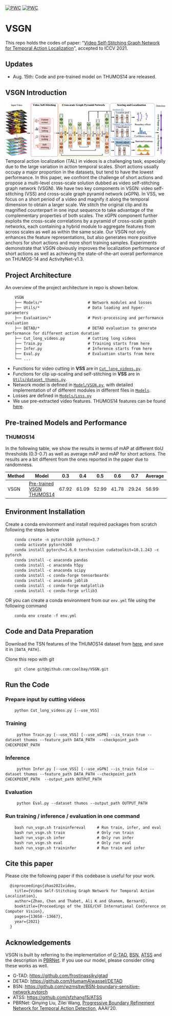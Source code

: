 
[![PWC](https://img.shields.io/endpoint.svg?url=https://paperswithcode.com/badge/video-self-stitching-graph-network-for/temporal-action-localization-on-thumos14)](https://paperswithcode.com/sota/temporal-action-localization-on-thumos14?p=video-self-stitching-graph-network-for)
[![PWC](https://img.shields.io/endpoint.svg?url=https://paperswithcode.com/badge/video-self-stitching-graph-network-for/temporal-action-localization-on-activitynet)](https://paperswithcode.com/sota/temporal-action-localization-on-activitynet?p=video-self-stitching-graph-network-for)
# VSGN

This repo holds the codes of paper: "[Video Self-Stitching Graph Network for Temporal Action Localization](https://arxiv.org/abs/2011.14598)", accepted to ICCV 2021.

## Updates
 - Aug. 15th: Code and pre-trained model on THUMOS14 are released.

## VSGN Introduction
![VSGN Overview](./VSGN_overview.png)
Temporal action localization (TAL) in videos is a challenging task, especially due to the large variation in action temporal scales. Short actions usually occupy a major proportion in the datasets, but tend to have the lowest performance. In this paper, we confront the challenge of short actions and propose a multi-level cross-scale solution dubbed as video self-stitching graph network (VSGN). We have two key components in VSGN: video self-stitching (VSS) and cross-scale graph pyramid network (xGPN). In VSS, we focus on a short period of a video and magnify it along the temporal dimension to obtain a larger scale. We stitch the original clip and its magnified counterpart in one input sequence to take advantage of the complementary properties of both scales. The xGPN component further exploits the cross-scale correlations by a pyramid of cross-scale graph networks, each containing a hybrid module to aggregate features from across scales as well as within the same scale. Our VSGN not only enhances the feature representations, but also generates more positive anchors for short actions and more short training samples. Experiments demonstrate that VSGN obviously improves the localization performance of short actions as well as achieving the state-of-the-art overall performance on THUMOS-14 and ActivityNet-v1.3.

## Project Architecture
An overview of the project architecture in repo is shown below.
```
    VSGN                            
    ├── Models/*                    # Network modules and losses
    ├── Utils/*                     # Data loading and hyper-parameters
    ├── Evaluation/*                # Post-processing and performance evaluation
    ├── DETAD/*                     # DETAD evaluation to generate performance for different action duration   
    ├── Cut_long_videos.py          # Cutting long videos      
    ├── Train.py                    # Training starts from here      
    ├── Infer.py                    # Inference starts from here    
    ├── Eval.py                     # Evaluation starts from here             
    └── ...
```
- Functions for video cutting in **VSS** are in [`Cut_long_videos.py`](./Cut_long_videos.py).
- Functions for clip up-scaling and self-stitching in **VSS** are in [`Utils/dataset_thumos.py`](./Utils/dataset_thumos.py).
- Network model is defined in [`Model/VSGN.py`](./Models/VSGN.py), with detailed implementation of of different modules in different files in [`Models`](./Models).
- Losses are defined in [`Models/Loss.py`](./Models/Loss.py)
- We use pre-extracted video features. THUMOS14 features can be found [here](https://drive.google.com/drive/folders/1-19PgCRTTNfy2RWGErvUUlT0_3J-qEb8).


## Pre-trained Models and Performance

### THUMOS14

In the following table, we show the results in terms of mAP at different tIoU thresholds (0.3-0.7) as well as average mAP and mAP for short actions. The results are a bit different from the ones reported in the paper due to randomness.

| Method  | Model  | 0.3    | 0.4    | 0.5    | 0.6     | 0.7       | Average | Short  |
|---------|--------|-----   |--------|-----   |-----    |-------    |---------|--------|
| VSGN    | [Pre-trained VSGN THUMOS14](https://github.com/coolbay/VSGN/releases/download/VSGN_THUMOS14_MODEL/best.pth.tar) | 67.92 | 61.09 | 52.99 | 41.78  | 29.24    | 56.99  | 56.5 |





## Environment Installation
Create a conda environment and install required packages from scratch following the steps below
```
    conda create -n pytorch160 python=3.7 
    conda activate pytorch160   
    conda install pytorch=1.6.0 torchvision cudatoolkit=10.1.243 -c pytorch   
    conda install -c anaconda pandas    
    conda install -c anaconda h5py  
    conda install -c anaconda scipy 
    conda install -c conda-forge tensorboardx   
    conda install -c anaconda joblib    
    conda install -c conda-forge matplotlib 
    conda install -c conda-forge urllib3
```
OR you can create a conda environment from our `env.yml` file using the following command
```
    conda env create -f env.yml
```


## Code and Data Preparation
Download the TSN features of the THUMOS14 dataset from [here](https://drive.google.com/drive/folders/1-19PgCRTTNfy2RWGErvUUlT0_3J-qEb8), and save it in `[DATA_PATH]`.


Clone this repo with git
```
    git clone git@github.com:coolbay/VSGN.git
```

## Run the Code

### Prepare input by cutting videos
```
    python Cut_long_videos.py [--use_VSS] 
```
### Training
```    
     python Train.py [--use_VSS] [--use_xGPN] --is_train true --dataset thumos --feature_path DATA_PATH  --checkpoint_path CHECKPOINT_PATH  
```
### Inference
```
     python Infer.py [--use_VSS] [--use_xGPN] --is_train false --dataset thumos --feature_path DATA_PATH --checkpoint_path CHECKPOINT_PATH  --output_path OUTPUT_PATH   
```
### Evaluation
```
     python Eval.py --dataset thumos --output_path OUTPUT_PATH
```
### Run training / inference / evaluation in one command
```
    bash run_vsgn.sh traininfereval     # Run train, infer, and eval 
    bash run_vsgn.sh train              # Only run train
    bash run_vsgn.sh infer              # Only run infer
    bash run_vsgn.sh eval               # Only run eval
    bash run_vsgn.sh traininfer         # Run train and infer
```
## Cite this paper
Please cite the following paper if this codebase is useful for your work.
```
  @inproceedings{zhao2021video,
    title={Video Self-Stitching Graph Network for Temporal Action Localization},
    author={Zhao, Chen and Thabet, Ali K and Ghanem, Bernard},
    booktitle={Proceedings of the IEEE/CVF International Conference on Computer Vision},
    pages={13658--13667},
    year={2021}
  }

```
## Acknowledgements

VSGN is built by referring to the implementation of [G-TAD](https://arxiv.org/pdf/1911.11462.pdf), [BSN](https://arxiv.org/pdf/1806.02964.pdf), [ATSS](https://arxiv.org/pdf/1912.02424.pdf) and the description in [PBRNet]((https://ojs.aaai.org/index.php/AAAI/article/view/6829)). If you use our model, please consider citing these works as well.

- G-TAD: https://github.com/frostinassiky/gtad
- DETAD: https://github.com/HumamAlwassel/DETAD
- BSN: https://github.com/wzmsltw/BSN-boundary-sensitive-network.pytorch
- ATSS: https://github.com/sfzhang15/ATSS
- PBRNet: Qinying Liu, Zilei Wang, [Progressive Boundary Refinement Network for Temporal Action Detection](https://ojs.aaai.org/index.php/AAAI/article/view/6829), AAAI'20.




